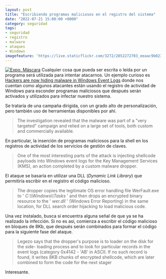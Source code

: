 ```yaml
---
layout: post
title: "Escribiendo programas maliciosos en el registro del sistema"
date: "2022-07-21 15:00:00 +0000"
category: seguridad
tags:
- seguridad
- registro
- malware
- ataques
- Windows
imagefeature: 'https://live.staticflickr.com/3272/2852272703_eeaac9b023.jpg'
---
```

<a href="https://flickr.com/photos/fernand0/2852272703/" title="Expo. Máscara "><img src="https://live.staticflickr.com/3272/2852272703_eeaac9b023.jpg" alt="Expo. Máscara " class="img-responsive img-centered"></a>
Cualquier cosa que pueda ser escrita o leída por un programa será utilizada para intentar atacarnos. Un ejemplo curioso es [Hackers are now hiding malware in Windows Event Logs](https://www.bleepingcomputer.com/news/security/hackers-are-now-hiding-malware-in-windows-event-logs/) donde nos cuentan como algunos atacantes están usando el registro de actividad de Windows para esconder programas maliciosos que después serán activados y utilizados para infectar nuestro sistema.

Se trataría de una campaña dirigida, con un grado alto de personalización, pero también uso de herramientas disponibles por ahí.

> The investigation revealed that the malware was part of a "very targeted" campaign and relied on a large set of tools, both custom and commercially available.

En particular, la inserción de programas maliciosos para la shell en los registros de actividad de los servicios de gestión de claves.

> One of the most interesting parts of the attack is injecting shellcode payloads into Windows event logs for the Key Management Services (KMS), an action completed by a custom malware dropper.

El ataque se basaría en utilizar una DLL (*Dynamic Link Library*) que permitiría escribir en el registro el código malicioso.

> The dropper copies the legitimate OS error handling file WerFault.exe to ' _C:\\\Windows\\\Tasks_ ' and then drops an encrypted binary resource to the ' _wer.dll_ ' (Windows Error Reporting) in the same location, for DLL search order hijacking to load malicious code.  

Una vez instalado, busca si encuentra alguna señal de que ya se ha realizado la infección. Si no es así, comienza a escribir el código malicioso en bloques de 8Kb, que después serán combinados para formar el código para la siguiente fase del ataque.

> Legezo says that the dropper's purpose is to loader on the disk for the side- loading process and to look for particular records in the event logs (category 0x4142 - 'AB' in ASCII. If no such record is found, it writes 8KB chunks of encrypted shellcode, which are later combined to form the code for the next stager 

Interesante.
